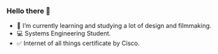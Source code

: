 ### Hello there 👋

- 🌱 I’m currently learning and studying a lot of design and filmmaking.
- 💻 Systems Engineering Student.
- ✅ Internet of all things certificate by Cisco.
